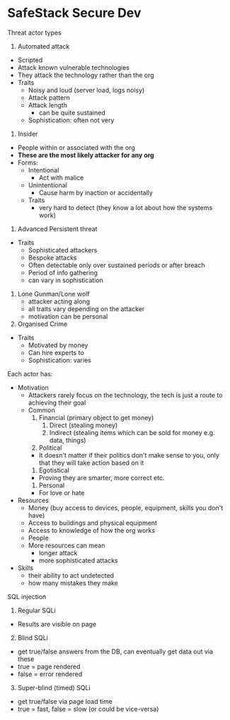 # SafeStack Secure Dev

Threat actor types

1. Automated attack

- Scripted
- Attack known vulnerable technologies
- They attack the technology rather than the org
- Traits
    - Noisy and loud (server load, logs noisy)
    - Attack pattern
    - Attack length
        - can be quite sustained
    - Sophistication: often not very

1. Insider

- People within or associated with the org
- **These are the most likely attacker for any org**
- Forms:
    - Intentional
        - Act with malice
    - Unintentional
        - Cause harm by inaction or accidentally
    - Traits
        - very hard to detect (they know a lot about how the systems work)

1. Advanced Persistent threat

- Traits
    - Sophisticated attackers
    - Bespoke attacks
    - Often detectable only over sustained periods or after breach
    - Period of info gathering
    - can vary in sophistication

1. Lone Gunman/Lone wolf
    - attacker acting along
    - all traits vary depending on the attacker
    - motivation can be personal
2. Organised Crime

- Traits
    - Motivated by money
    - Can hire experts to
    - Sophistication: varies

Each actor has:

- Motivation
    - Attackers rarely focus on the technology, the tech is just a route to
      achieving their goal
    - Common
        1. Financial (primary object to get money)
            1. Direct (stealing money)
            1. Indirect (stealing items which can be sold for money e.g. data,
               things)
        1. Political
        - It doesn't matter if their politics don't make sense to you, only that
          they will take action based on it
        1. Egotistical
        - Proving they are smarter, more correct etc.
        1. Personal
        - For love or hate
- Resources
    - Money (buy access to devices, people, equipment, skills you don't have)
    - Access to buildings and physical equipment
    - Access to knowledge of how the org works
    - People
    - More resources can mean
        - longer attack
        - more sophisticated attacks
- Skills
    - their ability to act undetected
    - how many mistakes they make

SQL injection

1. Regular SQLi

- Results are visible on page

2. Blind SQLi

- get true/false answers from the DB, can eventually get data out via these
- true = page rendered
- false = error rendered

3. Super-blind (timed) SQLi

- get true/false via page load time
- true = fast, false = slow (or could be vice-versa)
